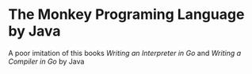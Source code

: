 # The Monkey Programing Language by Java
A poor imitation of this books *Writing an Interpreter in Go* and *Writing a Compiler in Go* by Java
